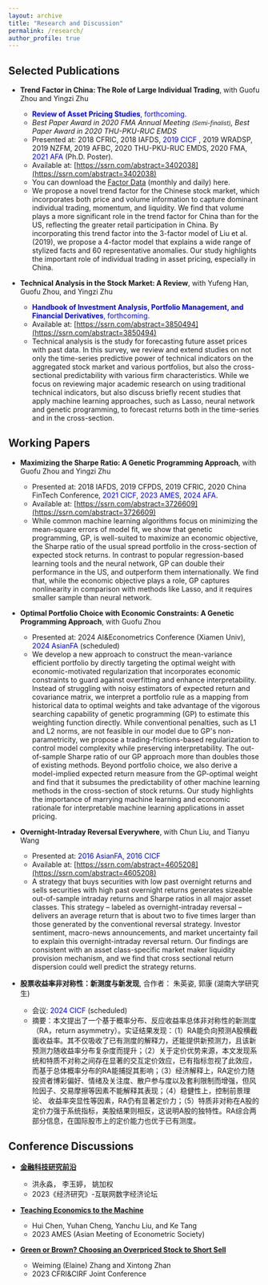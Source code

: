 ```yaml
---
layout: archive
title: "Research and Discussion"
permalink: /research/
author_profile: true
---
```




Selected Publications
------

+ **Trend Factor in China: The Role of Large Individual Trading**, with Guofu Zhou and Yingzi Zhu
  + **<font color="blue">Review of Asset Pricing Studies</font>**<font color="blue">, forthcoming.</font>
  + *Best Paper Award in 2020 FMA Annual Meeting <small>(Semi-finalist)</small>, Best Paper Award in 2020 THU-PKU-RUC EMDS*
  + Presented at: 2018 CFRIC, 2018 IAFDS, <font color="blue"> 2019 CICF </font>, 2019 WRADSP, 2019 NZFM, 2019 AFBC, 2020 THU-PKU-RUC EMDS, 2020 FMA, <font color="blue"> 2021 AFA </font> (Ph.D. Poster).
  + Available at: [https://ssrn.com/abstract=3402038](https://ssrn.com/abstract=3402038)
  + You can download the [Factor Data](https://yangliu-finance.github.io/files/LZZ4_TrendFactor_Monthly&Daily.xls) (monthly and daily) here. 
  + We propose a novel trend factor for the Chinese stock market, which incorporates both price and volume information to capture dominant individual trading, momentum, and liquidity. We find that volume plays a more significant role in the trend factor for China than for the US, reflecting the greater retail participation in China. By incorporating this trend factor into the 3-factor model of Liu et al. (2019), we propose a 4-factor model that explains a wide range of stylized facts and 60 representative anomalies. Our study highlights the important role of individual trading in asset pricing, especially in China.
  <!---
  seminars at Gothenburg University, Lund University, Southwestern University of Finance and Economics, Stockholm University, Tsinghua University, University of Cincinnati, UIUC, and Washington University in St. Louis;
  -->

+ **Technical Analysis in the Stock Market: A Review**, with Yufeng Han, Guofu Zhou, and Yingzi Zhu
  + **<font color="blue">Handbook of Investment Analysis, Portfolio Management, and Financial Derivatives</font>**<font color="blue">, forthcoming.</font>
  + Available at: [https://ssrn.com/abstract=3850494](https://ssrn.com/abstract=3850494)
  + Technical analysis is the study for forecasting future asset prices with past data. In this survey, we review and extend studies on not only the time-series predictive power of technical indicators on the aggregated stock market and various portfolios, but also the cross-sectional predictability with various firm characteristics. While we focus on reviewing major academic research on using traditional technical indicators, but also discuss briefly recent studies that apply machine learning approaches, such as Lasso, neural network and genetic programming, to forecast returns both in the time-series and in the cross-section.


Working Papers
------


+ **Maximizing the Sharpe Ratio: A Genetic Programming Approach**, with Guofu Zhou and Yingzi Zhu 
  + Presented at:  2018 IAFDS, 2019 CFPDS, 2019 CFRIC, 2020 China FinTech Conference, <font color="blue"> 2021 CICF</font>, <font color="blue"> 2023 AMES</font>, <font color="blue"> 2024 AFA</font>.
  + Available at: [https://ssrn.com/abstract=3726609](https://ssrn.com/abstract=3726609)
  + While common machine learning algorithms focus on minimizing the mean-square errors of model fit, 
  we show that genetic programming, GP, is well-suited to maximize an economic objective, the Sharpe ratio of 
  the usual spread portfolio in the cross-section of expected stock returns. In contrast to popular regression-based 
  learning tools and the neural network, GP can double their performance in the US, and outperform them internationally. 
  We find that, while the economic objective plays a role, GP captures nonlinearity in comparison with methods like Lasso, 
  and it requires smaller sample than neural network.
  <!---
  seminars in London Business School, Sichuan University, Tsinghua University, Washington University in St. Louis, and Zhejiang University;
  -->

+ **Optimal Portfolio Choice with Economic Constraints: A Genetic Programming Approach**, with Guofu Zhou
  + Presented at: 2024 AI&Econometrics Conference (Xiamen Univ), <font color="blue"> 2024 AsianFA </font> (scheduled)
  + We develop a new approach to construct the mean-variance efficient portfolio by directly targeting the optimal weight with economic-motivated regularization that incorporates economic constraints to guard against overfitting and enhance interpretability. Instead of struggling with noisy estimators of expected return and covariance matrix, we interpret a portfolio rule as a mapping from historical data to optimal weights and take advantage of the vigorous searching capability of genetic programming (GP) to estimate this weighting function directly. While conventional penalties, such as L1 and L2 norms, are not feasible in our model due to GP's non-parametricity, we propose a trading-frictions-based regularization to control model complexity while preserving interpretability. The out-of-sample Sharpe ratio of our GP approach more than doubles those of existing methods. Beyond portfolio choice,  we also derive a model-implied expected return measure from the GP-optimal weight and find that it subsumes the predictability of other machine learning methods in the cross-section of stock returns. Our study highlights the importance of marrying machine learning and economic rationale for interpretable machine learning applications in asset pricing.

+ **Overnight-Intraday Reversal Everywhere**, with Chun Liu, and Tianyu Wang
  + Presented at: <font color="blue">2016 AsianFA, 2016 CICF </font>
  + Available at: [https://ssrn.com/abstract=4605208](https://ssrn.com/abstract=4605208)
  + A strategy that buys securities with low past overnight returns and sells securities with high past overnight returns generates sizeable out-of-sample intraday returns and Sharpe ratios in all major asset classes. This strategy – labeled as overnight-intraday reversal – delivers an average return that is about two to five times larger than those generated by the conventional reversal strategy. Investor sentiment, macro-news announcements, and market uncertainty fail to explain this overnight-intraday reversal return. Our findings are consistent with an asset class-specific market maker liquidity provision mechanism, and we find that cross sectional return dispersion could well predict the strategy returns.


+ **股票收益率非对称性：新测度与新发现**, 合作者： 朱英姿, 郭康 (湖南大学研究生)
  + 会议: <font color="blue"> 2024 CICF </font> (scheduled)
  + 摘要：本文提出了一个基于概率分布、反应收益率总体非对称性的新测度（RA，return asymmetry）。实证结果发现：（1）RA能负向预测A股横截面收益率。其不仅吸收了已有测度的解释力，还能提供新预测力，且该新预测力随收益率分布复杂度而提升；（2）关于定价优势来源，本文发现系统和特质不对称之间存在显著的交互定价效应，已有指标忽视了此效应，而基于总体概率分布的RA能捕捉其影响；（3）经济解释上，RA定价力随投资者博彩偏好、情绪及关注度、散户参与度以及套利限制而增强，但风险因子、交易摩擦等因素不能解释其表现；（4）稳健性上，控制前景理论、 收益率突显性等因素，RA仍有显著定价力；（5）特质非对称在A股的定价力强于系统指标，美股结果则相反，这说明A股的独特性。RA综合两部分信息，在国际股市上的定价能力也优于已有测度。


<!---
+ **股票收益率非对称性：新测度与新发现**, 合作者： 朱英姿, 郭康 (湖南大学研究生)
  + 会议: <font color="blue"> 2024 CICF </font>(scheduled)
  + 摘要：We propose a new asymmetry measure (RA, return asymmetry) based on the return probability distribution to capture overall asymmetry. Empirical results show that: (1) RA can negatively predict the cross-sectional stock return. It not only absorbs the explanatory power of existing measures but also provides new predictability that increases with the complexity of the return distribution; (2) There is an interactive pricing effect between systematic and idiosyncratic asymmetry components, which is ignored by existing measures but captured by RA; (3) RA pricing power increases with investors’ gaming preferences, sentiment, attention, retail investor participation, and arbitrage restrictions; (4) RA's performance is robust to risk factors and other behavioral effects such as the prospect and salience theory; (5) The idiosyncratic asymmetry component is more important than the systematic counterpart in China, while the results in the US are the opposite. Combining the two components, our RA measure exhibits robust performance in the global stock markets.
-->

Conference Discussions
------


+ **[金融科技研究前沿](https://yangliu-finance.github.io/files/Discuss_2023_Hong_FinTech.pdf)**
  + 洪永淼， 李玉婷， 姚加权
  + 2023《经济研究》-互联网数字经济论坛
    
+ **[Teaching Economics to the Machine](https://yangliu-finance.github.io/files/Discuss_2023AMES_Chen_TeachingEconomicsToTheMachine.pdf)**
  + Hui Chen, Yuhan Cheng, Yanchu Liu, and Ke Tang
  + 2023 AMES (Asian Meeting of Econometric Society)
  

+ **[Green or Brown? Choosing an Overpriced Stock to Short Sell](https://yangliu-finance.github.io/files/Discuss_2023CFRI_Zhang_GreenOrBrown.pdf)**
  +  Weiming (Elaine) Zhang and Xintong Zhan
  + 2023 CFRI&CIRF Joint Conference

<!---
Work in Progress
-----
+ **Choosing Factors: Explanatory Power vs Model Parsimony**
  + We examine which factor collection, in the model space spanned by existing factors, performs best in terms of the balance between explanatory power and model parsimony. Taking the union of the factors in the recent notable models, our comparison of 512 models shows that Liu, Zhou, and Zhu’s (2020) four factor model achieves the greatest explanatory power measured by the Sharpe ratio among all those satisfying model parsimony condition. Moreover, this model exhibits greater ability in explaining various test assets, and it also earns persistent premium.
-->


<!---
+ **Overnight-intraday Reversal in China**, (in Chinese) with Ronghua Qu and Tianyu Wang
  + We find a significant overnight-intraday reversal effect in the Chinese A share stock market, i.e., the
stocks with lower (higher) overnight returns will on average earn higher (lower) future intraday returns.
This overnight-intraday reversal effect substantially outperforms the traditional reversal effect by earning
a much higher daily return of 1.12% and a greater annualized Sharpe ratio up to 18.02. Moreover, this
effect increases with the stock illiquidity, the short-sale constraint, and individual ownership, indicating
that the illiquidity premium and investor sentiment are the two driving forces behind this reversal effect.
-->

<!---
  + In this paper, we examine the effect.
  + Download [here](https://yangliu-finance.github.io/files/WorkingPaper.pdf)
-->

